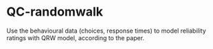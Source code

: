 # QC-randomwalk
Use the behavioural data (choices, response times) to model reliability ratings with QRW model, according to the paper.
